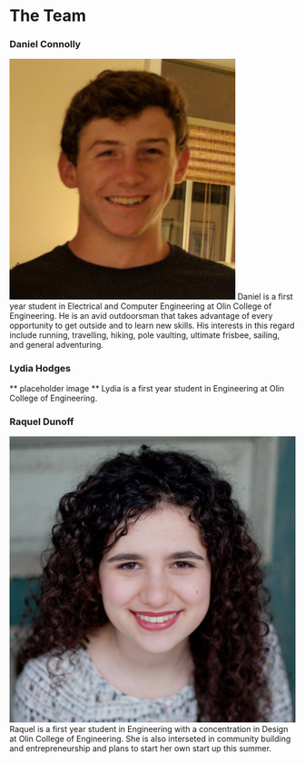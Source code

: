 # The Team

### Daniel Connolly

![alt text](images/Dan_smaller.png)
Daniel is a first year student in Electrical and Computer Engineering at Olin College of Engineering. He is an avid outdoorsman that takes advantage of every opportunity to get outside and to learn new skills. His interests in this regard include running, travelling, hiking, pole vaulting, ultimate frisbee, sailing, and general adventuring.

### Lydia Hodges
** placeholder image **
Lydia is a first year student in Engineering at Olin College of Engineering.

### Raquel Dunoff
![alt text](images/profile.jpg)
Raquel is a first year student in Engineering with a concentration in Design at Olin College of Engineering. She is also interseted in community building and entrepreneurship and plans to start her own start up this summer. 
